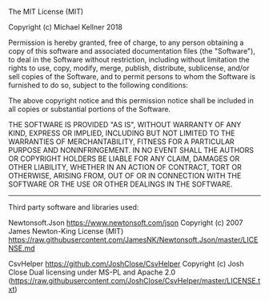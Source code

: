 The MIT License (MIT)

Copyright (c) Michael Kellner 2018 

Permission is hereby granted, free of charge, to any person obtaining a copy
of this software and associated documentation files (the "Software"), to deal
in the Software without restriction, including without limitation the rights
to use, copy, modify, merge, publish, distribute, sublicense, and/or sell
copies of the Software, and to permit persons to whom the Software is
furnished to do so, subject to the following conditions:

The above copyright notice and this permission notice shall be included in all
copies or substantial portions of the Software.

THE SOFTWARE IS PROVIDED "AS IS", WITHOUT WARRANTY OF ANY KIND, EXPRESS OR
IMPLIED, INCLUDING BUT NOT LIMITED TO THE WARRANTIES OF MERCHANTABILITY,
FITNESS FOR A PARTICULAR PURPOSE AND NONINFRINGEMENT. IN NO EVENT SHALL THE
AUTHORS OR COPYRIGHT HOLDERS BE LIABLE FOR ANY CLAIM, DAMAGES OR OTHER
LIABILITY, WHETHER IN AN ACTION OF CONTRACT, TORT OR OTHERWISE, ARISING FROM,
OUT OF OR IN CONNECTION WITH THE SOFTWARE OR THE USE OR OTHER DEALINGS IN THE
SOFTWARE.

--------

Third party software and libraries used:

Newtonsoft.Json https://www.newtonsoft.com/json
Copyright (c) 2007 James Newton-King
License (MIT) https://raw.githubusercontent.com/JamesNK/Newtonsoft.Json/master/LICENSE.md

CsvHelper https://github.com/JoshClose/CsvHelper
Copyright (c) Josh Close
Dual licensing under MS-PL and Apache 2.0 (https://raw.githubusercontent.com/JoshClose/CsvHelper/master/LICENSE.txt)